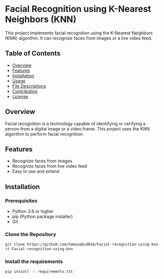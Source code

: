 # Facial Recognition using K-Nearest Neighbors (KNN)

This project implements facial recognition using the K-Nearest Neighbors (KNN) algorithm. It can recognize faces from images or a live video feed.

## Table of Contents

- [Overview](#overview)
- [Features](#features)
- [Installation](#installation)
- [Usage](#usage)
- [File Descriptions](#file-descriptions)
- [Contributing](#contributing)
- [License](#license)

## Overview

Facial recognition is a technology capable of identifying or verifying a person from a digital image or a video frame. This project uses the KNN algorithm to perform facial recognition.

## Features

- Recognize faces from images
- Recognize faces from live video feed
- Easy to use and extend

## Installation

### Prerequisites

- Python 3.6 or higher
- pip (Python package installer)
- Git

### Clone the Repository

```bash
git clone https://github.com/hamzaabid016/Facial-recognition-using-knn.git
cd Facial-recognition-using-knn
```

### Install the requirements

```bash
pip install -r requirements.txt
```
